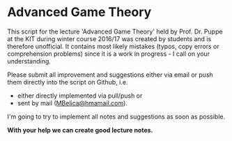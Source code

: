 Advanced Game Theory
===========
This script for the lecture 'Advanced Game Theory' held by Prof. Dr. Puppe at the KIT during winter course 2016/17 was created by students and is therefore unofficial. It contains most likely mistakes (typos, copy errors or comprehension problems) since it is a work in progress - I call on your understanding.

Please submit all improvement and suggestions either via email or push them directly into the script on Github, i.e.
* either directly implemented via pull/push or
* sent by mail (MBelica@hmamail.com).

I'm going to try to implement all notes and suggestions as soon as possible.

**With your help we can create good lecture notes.**

